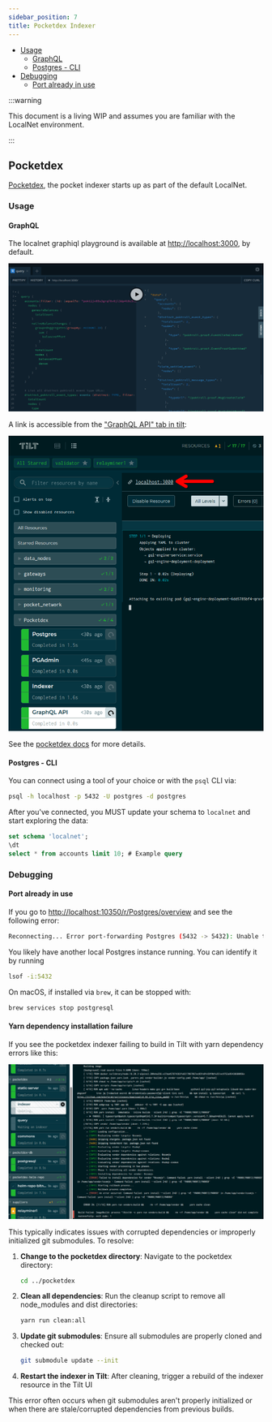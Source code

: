 ```yaml
---
sidebar_position: 7
title: Pocketdex Indexer
---
```


- [Usage](#usage)
  - [GraphQL](#graphql)
  - [Postgres - CLI](#postgres---cli)
- [Debugging](#debugging)
  - [Port already in use](#port-already-in-use)

:::warning

This document is a living WIP and assumes you are familiar with the LocalNet environment.

:::

## Pocketdex <!-- omit in toc -->

[Pocketdex](https://github.com/pokt-network/pocketdex/), the pocket indexer starts up as part of the default LocalNet.

### Usage

#### GraphQL

The localnet graphiql playground is available at [http://localhost:3000](http://localhost:3000), by default.

![GraphiQL Playground](../../../static/img/pocketdex_graphiql_screenshot.png)

A link is accessible from the ["GraphQL API" tab in tilt](http://localhost:10350/r/GraphQL%20API/overview):

![LocalNet Dashboard](../../../static/img/pocketdex_graphiql_link.png)

See the [pocketdex docs](https://github.com/pokt-network/pocketdex?tab=readme-ov-file#usage--query-docs) for more details.

#### Postgres - CLI

You can connect using a tool of your choice or with the `psql` CLI via:

```bash
psql -h localhost -p 5432 -U postgres -d postgres
```

After you've connected, you MUST update your schema to `localnet` and start exploring the data:

```sql
set schema 'localnet';
\dt
select * from accounts limit 10; # Example query
```

### Debugging

#### Port already in use

If you go to [http://localhost:10350/r/Postgres/overview](http://localhost:10350/r/Postgres/overview) and see the following error:

```bash
Reconnecting... Error port-forwarding Postgres (5432 -> 5432): Unable to listen on port 5432: Listeners failed to create with the following errors: [unable to create listener: Error listen tcp4 127.0.0.1:5432: bind: address already in use unable to create listener: Error listen tcp6 [::1]:5432: bind: address already in use]
```

You likely have another local Postgres instance running. You can identify it by running

```bash
lsof -i:5432
```

On macOS, if installed via `brew`, it can be stopped with:

```bash
brew services stop postgresql
```

#### Yarn dependency installation failure

If you see the pocketdex indexer failing to build in Tilt with yarn dependency errors like this:

![Pocketdex Tilt Error](./img/pocketdex_tilt_error.png)

This typically indicates issues with corrupted dependencies or improperly initialized git submodules. To resolve:

1. **Change to the pocketdex directory**: Navigate to the pocketdex directory:
   ```bash
   cd ../pocketdex
   ```

2. **Clean all dependencies**: Run the cleanup script to remove all node_modules and dist directories:
   ```bash
   yarn run clean:all
   ```

3. **Update git submodules**: Ensure all submodules are properly cloned and checked out:
   ```bash
   git submodule update --init
   ```

4. **Restart the indexer in Tilt**: After cleaning, trigger a rebuild of the indexer resource in the Tilt UI

This error often occurs when git submodules aren't properly initialized or when there are stale/corrupted dependencies from previous builds.
